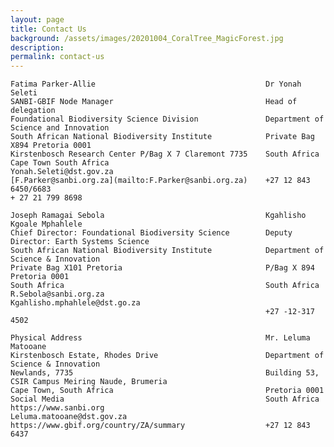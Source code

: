 ```yaml
---
layout: page
title: Contact Us
background: /assets/images/20201004_CoralTree_MagicForest.jpg
description:
permalink: contact-us
---
```

    Fatima Parker-Allie                                      Dr Yonah Seleti       
    SANBI-GBIF Node Manager                                  Head of delegation
    Foundational Biodiversity Science Division               Department of Science and Innovation
    South African National Biodiversity Institute            Private Bag X894 Pretoria 0001
    Kirstenbosch Research Center P/Bag X 7 Claremont 7735    South Africa
    Cape Town South Africa                                   Yonah.Seleti@dst.gov.za
    [F.Parker@sanbi.org.za](mailto:F.Parker@sanbi.org.za)    +27 12 843 6450/6683                                                                       
    + 27 21 799 8698                             
                             
    Joseph Ramagai Sebola                                    Kgahlisho Kgoale Mphahlele                                           
    Chief Director: Foundational Biodiversity Science        Deputy Director: Earth Systems Science
    South African National Biodiversity Institute            Department of Science & Innovation
    Private Bag X101 Pretoria                                P/Bag X 894 Pretoria 0001
    South Africa                                             South Africa
    R.Sebola@sanbi.org.za                                    Kgahlisho.mphahlele@dst.go.za
                                                             +27 -12-317 4502
         
    Physical Address                                         Mr. Leluma Matooane                                             
    Kirstenbosch Estate, Rhodes Drive                        Department of Science & Innovation
    Newlands, 7735                                           Building 53, CSIR Campus Meiring Naude, Brumeria
    Cape Town, South Africa                                  Pretoria 0001             
    Social Media                                             South Africa
    https://www.sanbi.org                                    Leluma.matooane@dst.gov.za
    https://www.gbif.org/country/ZA/summary                  +27 12 843 6437




                                                        







                                                             
                                                             
                                                             
                                                          
